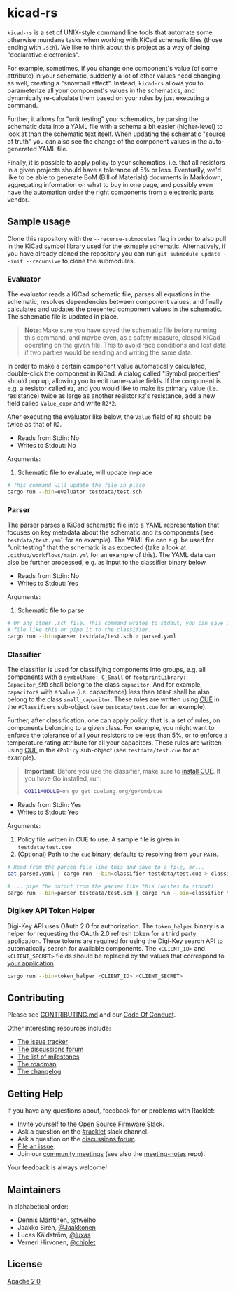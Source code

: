 # kicad-rs

`kicad-rs` is a set of UNIX-style command line tools that automate some otherwise mundane tasks when working with KiCad schematic files (those ending with `.sch`). We like to think about this project as a way of doing "declarative electronics".

For example, sometimes, if you change one component's value (of some attribute) in your schematic, suddenly a lot of other values need changing as well, creating a "snowball effect". Instead, `kicad-rs` allows you to parameterize all your component's values in the schematics, and dynamically re-calculate them based on your rules by just executing a command.

Further, it allows for "unit testing" your schematics, by parsing the schematic data into a YAML file with a schema a bit easier (higher-level) to look at than the schematic text itself. When updating the schematic "source of truth" you can also see the change of the component values in the auto-generated YAML file.

Finally, it is possible to apply policy to your schematics, i.e. that all resistors in a given projects should have a tolerance of 5% or less. Eventually, we'd like to be able to generate BoM (Bill of Materials) documents in Markdown, aggregating information on what to buy in one page, and possibly even have the automation order the right components from a electronic parts vendor.

## Sample usage

Clone this repository with the `--recurse-submodules` flag in order to also pull in the KiCad symbol library used for the exmaple schematic. Alternatively, if you have already cloned the repository you can run `git submodule update --init --recursive` to clone the submodules.

### Evaluator

The evaluator reads a KiCad schematic file, parses all equations in the schematic, resolves dependencies between component values, and finally calculates and updates the presented component values in the schematic. The schematic file is updated in place.

> **Note**: Make sure you have saved the schematic file before running this command, and maybe even, as a safety measure, closed KiCad operating on the given file. This to avoid race conditions and lost data if two parties would be reading and writing the same data.

In order to make a certain component value automatically calculated, double-click the component in KiCad. A dialog called "Symbol properties" should pop up, allowing you to edit name-value fields. If the component is e.g. a resistor called `R1`, and you would like to make its primary value (i.e. resistance) twice as large as another resistor `R2`'s resistance, add a new field called `Value_expr` and write `R2*2`.

After executing the evaluator like below, the `Value` field of `R1` should be twice as that of `R2`.

- Reads from Stdin: No
- Writes to Stdout: No

Arguments:

1. Schematic file to evaluate, will update in-place

```bash
# This command will update the file in place
cargo run --bin=evaluator testdata/test.sch
```

### Parser

The parser parses a KiCad schematic file into a YAML representation that focuses on key metadata about the schematic and its components (see `testdata/test.yaml` for an example). The YAML file can e.g. be used for "unit testing" that the schematic is as expected (take a look at `.github/workflows/main.yml` for an example of this). The YAML data can also be further processed, e.g. as input to the classifier binary below.

- Reads from Stdin: No
- Writes to Stdout: Yes

Arguments:

1. Schematic file to parse

```bash
# Or any other .sch file. This command writes to stdout, you can save it in a
# file like this or pipe it to the classifier.
cargo run --bin=parser testdata/test.sch > parsed.yaml
```

### Classifier

The classifier is used for classifying components into groups, e.g. all components with a `symbolName: C_Small` or `footprintLibrary: Capacitor_SMD` shall belong to the class `capacitor`. And for example, `capacitor`s with a `Value` (i.e. capacitance) less than `100nF` shall be also belong to the class `small_capacitor`. These rules are written using [CUE] in the `#Classifiers` sub-object (see `testdata/test.cue` for an example).

Further, after classification, one can apply policy, that is, a set of rules, on components belonging to a given class. For example, you might want to enforce the tolerance of all your resistors to be less than 5%, or to enforce a temperature rating attribute for all your capacitors. These rules are written using [CUE] in the `#Policy` sub-object (see `testdata/test.cue` for an example).

> **Important**: Before you use the classifier, make sure to [install CUE].
> If you have Go installed, run:
>
> ```bash
> GO111MODULE=on go get cuelang.org/go/cmd/cue
> ```

[CUE]: https://cuelang.org
[install CUE]: https://cuelang.org/docs/install/

- Reads from Stdin: Yes
- Writes to Stdout: Yes

Arguments:

1. Policy file written in CUE to use. A sample file is given in `testdata/test.cue`
2. (Optional) Path to the `cue` binary, defaults to resolving from your `PATH`.

```bash
# Read from the parsed file like this and save to a file, or...
cat parsed.yaml | cargo run --bin=classifier testdata/test.cue > classified.yaml

# ... pipe the output from the parser like this (writes to stdout)
cargo run --bin=parser testdata/test.sch | cargo run --bin=classifier testdata/test.cue
```

### Digikey API Token Helper

Digi-Key API uses OAuth 2.0 for authorization. The `token_helper` binary is a helper for requesting the OAuth 2.0 refresh token for a third party application. These tokens are required for using the Digi-Key search API to automatically search for available components. The `<CLIENT_ID>` and `<CLIENT_SECRET>` fields should be replaced by the values that correspond to [your application](https://developer.digikey.com/documentation/developer).

```bash
cargo run --bin=token_helper <CLIENT_ID> <CLIENT_SECRET>
```

## Contributing

Please see [CONTRIBUTING.md](CONTRIBUTING.md) and our [Code Of Conduct](CODE_OF_CONDUCT.md).

Other interesting resources include:

- [The issue tracker](https://github.com/racklet/racklet/issues)
- [The discussions forum](https://github.com/racklet/racklet/discussions)
- [The list of milestones](https://github.com/racklet/racklet/milestones)
- [The roadmap](https://github.com/orgs/racklet/projects/1)
- [The changelog](https://github.com/racklet/racklet/blob/main/CHANGELOG.md)

## Getting Help

If you have any questions about, feedback for or problems with Racklet:

- Invite yourself to the [Open Source Firmware Slack](https://slack.osfw.dev/).
- Ask a question on the [#racklet](https://osfw.slack.com/messages/racklet/) slack channel.
- Ask a question on the [discussions forum](https://github.com/racklet/racklet/discussions).
- [File an issue](https://github.com/racklet/racklet/issues/new).
- Join our [community meetings](https://hackmd.io/@racklet/Sk8jHHc7_) (see also the [meeting-notes](https://github.com/racklet/meeting-notes) repo).

Your feedback is always welcome!

## Maintainers

In alphabetical order:

- Dennis Marttinen, [@twelho](https://github.com/twelho)
- Jaakko Sirén, [@Jaakkonen](https://github.com/Jaakkonen)
- Lucas Käldström, [@luxas](https://github.com/luxas)
- Verneri Hirvonen, [@chiplet](https://github.com/chiplet)

## License

[Apache 2.0](LICENSE)
